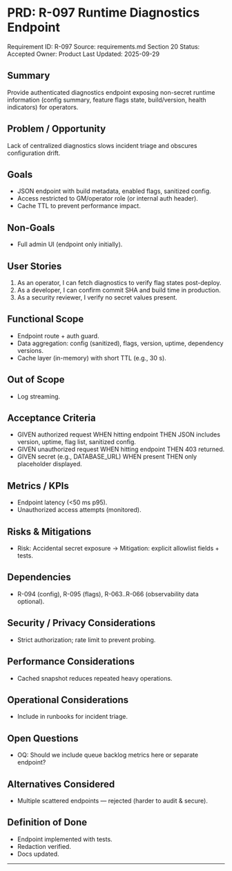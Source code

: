 # PRD: R-097 Runtime Diagnostics Endpoint

Requirement ID: R-097
Source: requirements.md Section 20
Status: Accepted
Owner: Product
Last Updated: 2025-09-29

## Summary

Provide authenticated diagnostics endpoint exposing non-secret runtime information (config summary, feature flags state, build/version, health indicators) for operators.

## Problem / Opportunity

Lack of centralized diagnostics slows incident triage and obscures configuration drift.

## Goals

- JSON endpoint with build metadata, enabled flags, sanitized config.
- Access restricted to GM/operator role (or internal auth header).
- Cache TTL to prevent performance impact.

## Non-Goals

- Full admin UI (endpoint only initially).

## User Stories

1. As an operator, I can fetch diagnostics to verify flag states post-deploy.
2. As a developer, I can confirm commit SHA and build time in production.
3. As a security reviewer, I verify no secret values present.

## Functional Scope

- Endpoint route + auth guard.
- Data aggregation: config (sanitized), flags, version, uptime, dependency versions.
- Cache layer (in-memory) with short TTL (e.g., 30 s).

## Out of Scope

- Log streaming.

## Acceptance Criteria

- GIVEN authorized request WHEN hitting endpoint THEN JSON includes version, uptime, flag list, sanitized config.
- GIVEN unauthorized request WHEN hitting endpoint THEN 403 returned.
- GIVEN secret (e.g., DATABASE_URL) WHEN present THEN only placeholder displayed.

## Metrics / KPIs

- Endpoint latency (<50 ms p95).
- Unauthorized access attempts (monitored).

## Risks & Mitigations

- Risk: Accidental secret exposure → Mitigation: explicit allowlist fields + tests.

## Dependencies

- R-094 (config), R-095 (flags), R-063..R-066 (observability data optional).

## Security / Privacy Considerations

- Strict authorization; rate limit to prevent probing.

## Performance Considerations

- Cached snapshot reduces repeated heavy operations.

## Operational Considerations

- Include in runbooks for incident triage.

## Open Questions

- OQ: Should we include queue backlog metrics here or separate endpoint?

## Alternatives Considered

- Multiple scattered endpoints — rejected (harder to audit & secure).

## Definition of Done

- Endpoint implemented with tests.
- Redaction verified.
- Docs updated.

---
